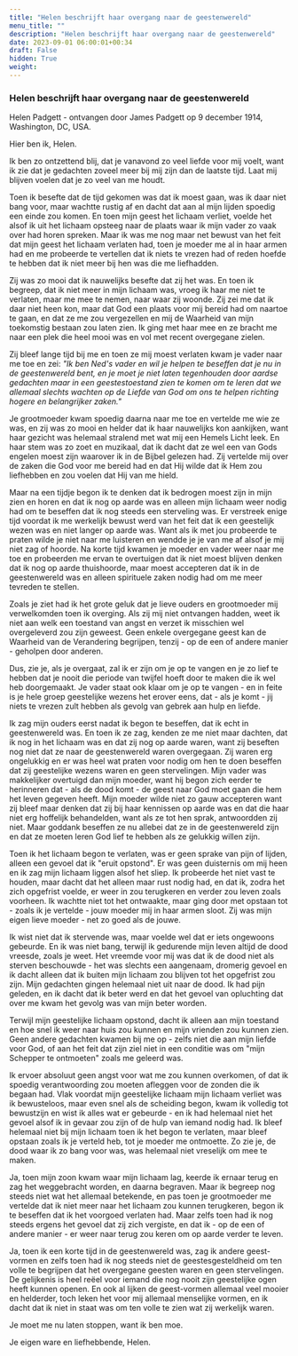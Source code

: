 ```yaml
---
title: "Helen beschrijft haar overgang naar de geestenwereld"
menu_title: ""
description: "Helen beschrijft haar overgang naar de geestenwereld"
date: 2023-09-01 06:00:01+00:34
draft: False
hidden: True
weight:
---
```

### Helen beschrijft haar overgang naar de geestenwereld

Helen Padgett - ontvangen door James Padgett op 9 december 1914, Washington, DC, USA.

Hier ben ik, Helen.

Ik ben zo ontzettend blij, dat je vanavond zo veel liefde voor mij voelt, want ik zie dat je gedachten zoveel meer bij mij zijn dan de laatste tijd. Laat mij blijven voelen dat je zo veel van me houdt.

Toen ik besefte dat de tijd gekomen was dat ik moest gaan, was ik daar niet bang voor, maar wachtte rustig af en dacht dat aan al mijn lijden spoedig een einde zou komen. En toen mijn geest het lichaam verliet, voelde het alsof ik uit het lichaam opsteeg naar de plaats waar ik mijn vader zo vaak over had horen spreken. Maar ik was me nog maar net bewust van het feit dat mijn geest het lichaam verlaten had, toen je moeder me al in haar armen had en me probeerde te vertellen dat ik niets te vrezen had of reden hoefde te hebben dat ik niet meer bij hen was die me liefhadden.

Zij was zo mooi dat ik nauwelijks besefte dat zij het was. En toen ik begreep, dat ik niet meer in mijn lichaam was, vroeg ik haar me niet te verlaten, maar me mee te nemen, naar waar zij woonde. Zij zei me dat ik daar niet heen kon, maar dat God een plaats voor mij bereid had om naartoe te gaan, en dat ze me zou vergezellen en mij de Waarheid van mijn toekomstig bestaan zou laten zien. Ik ging met haar mee en ze bracht me naar een plek die heel mooi was en vol met recent overgegane zielen.

Zij bleef lange tijd bij me en toen ze mij moest verlaten kwam je vader naar me toe en zei: *"Ik ben Ned's vader en wil je helpen te beseffen dat je nu in de geestenwereld bent, en je moet je niet laten tegenhouden door aardse gedachten maar in een geestestoestand zien te komen om te leren dat we allemaal slechts wachten op de Liefde van God om ons te helpen richting hogere en belangrijker zaken."*

Je grootmoeder kwam spoedig daarna naar me toe en vertelde me wie ze was, en zij was zo mooi en helder dat ik haar nauwelijks kon aankijken, want haar gezicht was helemaal stralend met wat mij een Hemels Licht leek. En haar stem was zo zoet en muzikaal, dat ik dacht dat ze wel een van Gods engelen moest zijn waarover ik in de Bijbel gelezen had. Zij vertelde mij over de zaken die God voor me bereid had en dat Hij wilde dat ik Hem zou liefhebben en zou voelen dat Hij van me hield.

Maar na een tijdje begon ik te denken dat ik bedrogen moest zijn in mijn zien en horen en dat ik nog op aarde was en alleen mijn lichaam weer nodig had om te beseffen dat ik nog steeds een sterveling was. Er verstreek enige tijd voordat ik me werkelijk bewust werd van het feit dat ik een geestelijk wezen was en niet langer op aarde was. Want als ik met jou probeerde te praten wilde je niet naar me luisteren en wendde je je van me af alsof je mij niet zag of hoorde. Na korte tijd kwamen je moeder en vader weer naar me toe en probeerden me ervan te overtuigen dat ik niet moest blijven denken dat ik nog op aarde thuishoorde, maar moest accepteren dat ik in de geestenwereld was en alleen spirituele zaken nodig had om me meer tevreden te stellen.

Zoals je ziet had ik het grote geluk dat je lieve ouders en grootmoeder mij verwelkomden toen ik overging. Als zij mij niet ontvangen hadden, weet ik niet aan welk een toestand van angst en verzet ik misschien wel overgeleverd zou zijn geweest. Geen enkele overgegane geest kan de Waarheid van de Verandering begrijpen, tenzij - op de een of andere manier - geholpen door anderen.

Dus, zie je, als je overgaat, zal ik er zijn om je op te vangen en je zo lief te hebben dat je nooit die periode van twijfel hoeft door te maken die ik wel heb doorgemaakt. Je vader staat ook klaar om je op te vangen - en in feite is je hele groep geestelijke wezens het erover eens, dat - als je komt - jij niets te vrezen zult hebben als gevolg van gebrek aan hulp en liefde.

Ik zag mijn ouders eerst nadat ik begon te beseffen, dat ik echt in geestenwereld was. En toen ik ze zag, kenden ze me niet maar dachten, dat ik nog in het lichaam was en dat zij nog op aarde waren, want zij beseften nog niet dat ze naar de geestenwereld waren overgegaan. Zij waren erg ongelukkig en er was heel wat praten voor nodig om hen te doen beseffen dat zij geestelijke wezens waren en geen stervelingen. Mijn vader was makkelijker overtuigd dan mijn moeder, want hij begon zich eerder te herinneren dat - als de dood komt - de geest naar God moet gaan die hem het leven gegeven heeft. Mijn moeder wilde niet zo gauw accepteren want zij bleef maar denken dat zij bij haar kennissen op aarde was en dat die haar niet erg hoffelijk behandelden, want als ze tot hen sprak, antwoordden zij niet. Maar goddank beseffen ze nu allebei dat ze in de geestenwereld zijn en dat ze moeten leren God lief te hebben als ze gelukkig willen zijn.

Toen ik het lichaam begon te verlaten, was er geen sprake van pijn of lijden, alleen een gevoel dat ik "eruit opstond". Er was geen duisternis om mij heen en ik zag mijn lichaam liggen alsof het sliep. Ik probeerde het niet vast te houden, maar dacht dat het alleen maar rust nodig had, en dat ik, zodra het zich opgefrist voelde, er weer in zou terugkeren en verder zou leven zoals voorheen. Ik wachtte niet tot het ontwaakte, maar ging door met opstaan tot - zoals ik je vertelde - jouw moeder mij in haar armen sloot. Zij was mijn eigen lieve moeder - net zo goed als de jouwe.

Ik wist niet dat ik stervende was, maar voelde wel dat er iets ongewoons gebeurde. En ik was niet bang, terwijl ik gedurende mijn leven altijd de dood vreesde, zoals je weet. Het vreemde voor mij was dat ik de dood niet als sterven beschouwde - het was slechts een aangenaam, dromerig gevoel en ik dacht alleen dat ik buiten mijn lichaam zou blijven tot het opgefrist zou zijn. Mijn gedachten gingen helemaal niet uit naar de dood. Ik had pijn geleden, en ik dacht dat ik beter werd en dat het gevoel van opluchting dat over me kwam het gevolg was van mijn beter worden.

Terwijl mijn geestelijke lichaam opstond, dacht ik alleen aan mijn toestand en hoe snel ik weer naar huis zou kunnen en mijn vrienden zou kunnen zien. Geen andere gedachten kwamen bij me op - zelfs niet die aan mijn liefde voor God, of aan het feit dat zijn ziel niet in een conditie was om "mijn Schepper te ontmoeten" zoals me geleerd was.

Ik ervoer absoluut geen angst voor wat me zou kunnen overkomen, of dat ik spoedig verantwoording zou moeten afleggen voor de zonden die ik begaan had. Vlak voordat mijn geestelijke lichaam mijn lichaam verliet was ik bewusteloos, maar even snel als de scheiding begon, kwam ik volledig tot bewustzijn en wist ik alles wat er gebeurde - en ik had helemaal niet het gevoel alsof ik in gevaar zou zijn of de hulp van iemand nodig had. Ik bleef helemaal niet bij mijn lichaam toen ik het begon te verlaten, maar bleef opstaan zoals ik je verteld heb, tot je moeder me ontmoette. Zo zie je, de dood waar ik zo bang voor was, was helemaal niet vreselijk om mee te maken.

Ja, toen mijn zoon kwam waar mijn lichaam lag, keerde ik ernaar terug en zag het weggebracht worden, en daarna begraven. Maar ik begreep nog steeds niet wat het allemaal betekende, en pas toen je grootmoeder me vertelde dat ik niet meer naar het lichaam zou kunnen terugkeren, begon ik te beseffen dat ik het voorgoed verlaten had. Maar zelfs toen had ik nog steeds ergens het gevoel dat zij zich vergiste, en dat ik - op de een of andere manier - er weer naar terug zou keren om op aarde verder te leven.

Ja, toen ik een korte tijd in de geestenwereld was, zag ik andere geest-vormen en zelfs toen had ik nog steeds niet de geestesgesteldheid om ten volle te begrijpen dat het overgegane geesten waren en geen stervelingen. De gelijkenis is heel reëel voor iemand die nog nooit zijn geestelijke ogen heeft kunnen openen. En ook al lijken de geest-vormen allemaal veel mooier en helderder, toch leken het voor mij allemaal menselijke vormen, en ik dacht dat ik niet in staat was om ten volle te zien wat zij werkelijk waren.

Je moet me nu laten stoppen, want ik ben moe.

Je eigen ware en liefhebbende, Helen.
